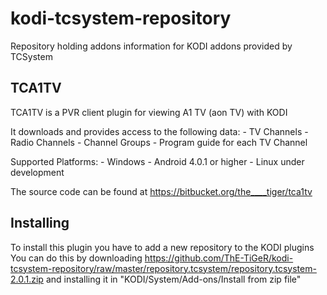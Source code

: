 kodi-tcsystem-repository
========================

Repository holding addons information for KODI addons provided by TCSystem

TCA1TV
------
TCA1TV is a PVR client plugin for viewing A1 TV (aon TV) with KODI

It downloads and provides access to the following data:
    - TV Channels
    - Radio Channels
    - Channel Groups
    - Program guide for each TV Channel

Supported Platforms:
    - Windows
	- Android 4.0.1 or higher
	- Linux under development

The source code can be found at https://bitbucket.org/the____tiger/tca1tv

Installing
----------
To install this plugin you have to add a new repository to the KODI plugins
You can do this by downloading https://github.com/ThE-TiGeR/kodi-tcsystem-repository/raw/master/repository.tcsystem/repository.tcsystem-2.0.1.zip and installing it in "KODI/System/Add-ons/Install from zip file"

